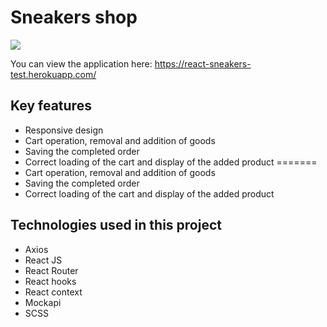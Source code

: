 # Sneakers shop

![](https://github.com/nikitadubyk/react-sneakers/blob/main/readme-image.gif)

You can view the application here: https://react-sneakers-test.herokuapp.com/

## Key features

-   Responsive design
-   Cart operation, removal and addition of goods
-   Saving the completed order
-   Correct loading of the cart and display of the added product
=======
- Cart operation, removal and addition of goods
- Saving the completed order
- Correct loading of the cart and display of the added product

## Technologies used in this project

-   Axios
-   React JS
-   React Router
-   React hooks
-   React context
-   Mockapi
-   SCSS
